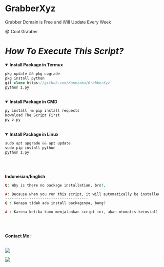 # GrabberXyz
Grabber Domain is Free and Will Update Every Week 

😎 Cool Grabber

# *How To Execute This Script?*

<details open>
<summary><strong> Install Package in Termux </strong></summary>

```php
pkg update && pkg upgrade
pkg install python
git clone https://github.com/Kanezama/GrabberXyz
python z.py
```
</details open>

<br>

<details open>
  <summary><strong> Install Package in CMD </strong></summary>
  
```php
py install -m pip install requests
Download The Script First
py z.py
```
</details open>

<br>

<details open>
  <summary><strong> Install Package in Linux </strong></summary>
  
```php
sudo apt upgrade && apt update
sudo pip install python
python z.py
```
</details open>

<br><br>


<summary><strong> Indonesian/English </strong></summary>

```php
Q: Why is there no package installation, bro?,

A: Because when you run this script, it will automatically be installed in cmd, termux and linux.
--------------------------------------
Q : Kenapa tidak ada install packagenya, bang?

A : Karena ketika kamu menjalankan script ini, akan otomatis keinstall package dalamannya
```

<br><br>
<summary><strong> Contact Me : </strong></summary>
<br>

[![](https://img.shields.io/static/v1?logo=whatsapp&label=Contact%20Me&message=Kanezama&color=red)](http://wa.me/+6285695450203)

[![](https://img.shields.io/static/v1?logo=telegram&label=Contact%20Me&message=TitanSi_KangWebShell&color=red)](https://t.me/TitanSi_KangWebShell)

